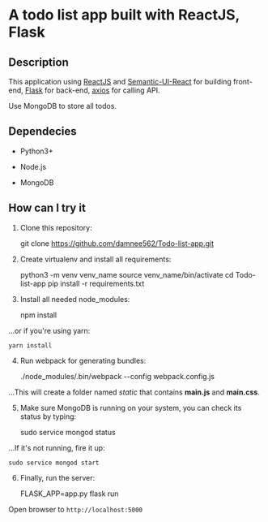 A todo list app built with ReactJS, Flask
=============

Description
-----------
This application using [ReactJS](https://facebook.github.io/react/) and [Semantic-UI-React](https://react.semantic-ui.com/introduction) for building front-end, [Flask](http://flask.pocoo.org/) for back-end, [axios](https://github.com/mzabriskie/axios) for calling API.

Use MongoDB to store all todos.

Dependecies
-----------

* Python3+

* Node.js

* MongoDB

How can I try it
----------------

1. Clone this repository:

    git clone https://github.com/damnee562/Todo-list-app.git

2. Create virtualenv and install all requirements:

    python3 -m venv venv_name
    source venv_name/bin/activate
    cd Todo-list-app
    pip install -r requirements.txt

3. Install all needed node_modules:

    npm install

...or if you're using yarn:

    yarn install

4. Run webpack for generating bundles:

    ./node_modules/.bin/webpack --config webpack.config.js

...This will create a folder named *static* that contains **main.js** and **main.css**.

5. Make sure MongoDB is running on your system, you can check its status by typing:

    sudo service mongod status

...If it's not running, fire it up:

    sudo service mongod start

6. Finally, run the server:

    FLASK_APP=app.py flask run

Open browser to `http://localhost:5000`
